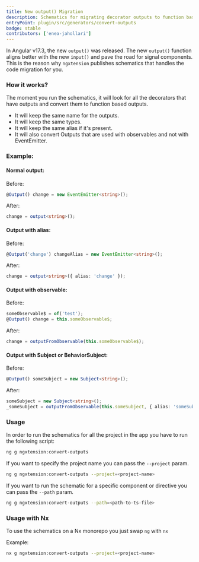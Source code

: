 ```yaml
---
title: New output() Migration
description: Schematics for migrating decorator outputs to function based outputs
entryPoint: plugin/src/generators/convert-outputs
badge: stable
contributors: ['enea-jahollari']
---
```


In Angular v17.3, the new `output()` was released. The new `output()` function aligns better with the new `input()` and pave the road for signal components. This is the reason why `ngxtension` publishes schematics that handles the code migration for you.

### How it works?

The moment you run the schematics, it will look for all the decorators that have outputs and convert them to function based outputs.

- It will keep the same name for the outputs.
- It will keep the same types.
- It will keep the same alias if it's present.
- It will also convert Outputs that are used with observables and not with EventEmitter.

### Example:

#### Normal output:

Before:

```ts
@Output() change = new EventEmitter<string>();
```

After:

```ts
change = output<string>();
```

#### Output with alias:

Before:

```ts
@Output('change') changeAlias = new EventEmitter<string>();
```

After:

```ts
change = output<string>({ alias: 'change' });
```

#### Output with observable:

Before:

```ts
someObservable$ = of('test');
@Output() change = this.someObservable$;
```

After:

```ts
change = outputFromObservable(this.someObservable$);
```

#### Output with Subject or BehaviorSubject:

Before:

```ts
@Output() someSubject = new Subject<string>();
```

After:

```ts
someSubject = new Subject<string>();
_someSubject = outputFromObservable(this.someSubject, { alias: 'someSubject' });
```

### Usage

In order to run the schematics for all the project in the app you have to run the following script:

```bash
ng g ngxtension:convert-outputs
```

If you want to specify the project name you can pass the `--project` param.

```bash
ng g ngxtension:convert-outputs --project=<project-name>
```

If you want to run the schematic for a specific component or directive you can pass the `--path` param.

```bash
ng g ngxtension:convert-outputs --path=<path-to-ts-file>
```

### Usage with Nx

To use the schematics on a Nx monorepo you just swap `ng` with `nx`

Example:

```bash
nx g ngxtension:convert-outputs --project=<project-name>
```
